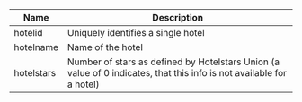 | Name       | Description                                                                                                          |
|------------|----------------------------------------------------------------------------------------------------------------------|
| hotelid    | Uniquely identifies a single hotel                                                                                   |
| hotelname  | Name of the hotel                                                                                                    |
| hotelstars | Number of stars as defined by Hotelstars Union (a value of 0 indicates, that this info is not available for a hotel) |